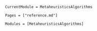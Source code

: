 ```@meta
CurrentModule = MetaheuristicsAlgorithms
```

```@index
Pages = ["reference.md"] 
```


```@autodocs
Modules = [MetaheuristicsAlgorithms]
```